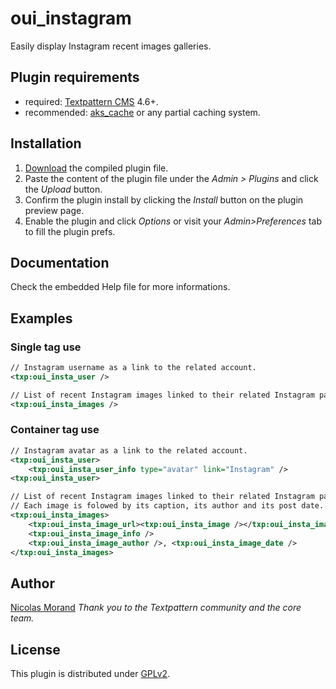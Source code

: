 # oui_instagram

Easily display Instagram recent images galleries.

## Plugin requirements

* required: [Textpattern CMS](http://textpattern.com/) 4.6+.
* recommended: [aks_cache](http://forum.textpattern.com/viewtopic.php?id=33460) or any partial caching system.

## Installation

1. [Download](https://github.com/NicolasGraph/oui_instagram/releases) the compiled plugin file.
1. Paste the content of the plugin file under the *Admin > Plugins* and click the _Upload_ button.
1. Confirm the plugin install by clicking the _Install_ button on the plugin preview page.
1. Enable the plugin and click _Options_ or visit your *Admin>Preferences* tab to fill the plugin prefs.

## Documentation

Check the embedded Help file for more informations.

## Examples

### Single tag use

```xml
// Instagram username as a link to the related account.
<txp:oui_insta_user />

// List of recent Instagram images linked to their related Instagram pages.
<txp:oui_insta_images />
```

### Container tag use

```xml
// Instagram avatar as a link to the related account.
<txp:oui_insta_user>
    <txp:oui_insta_user_info type="avatar" link="Instagram" />
<txp:oui_insta_user>

// List of recent Instagram images linked to their related Instagram pages.
// Each image is folowed by its caption, its author and its post date.
<txp:oui_insta_images>
    <txp:oui_insta_image_url><txp:oui_insta_image /></txp:oui_insta_image_url>
    <txp:oui_insta_image_info />
    <txp:oui_insta_image_author />, <txp:oui_insta_image_date />
</txp:oui_insta_images>
```

## Author

[Nicolas Morand](https://twitter.com/NicolasGraph)
*Thank you to the Textpattern community and the core team.*

## License

This plugin is distributed under [GPLv2](http://www.gnu.org/licenses/gpl-2.0.fr.html).
